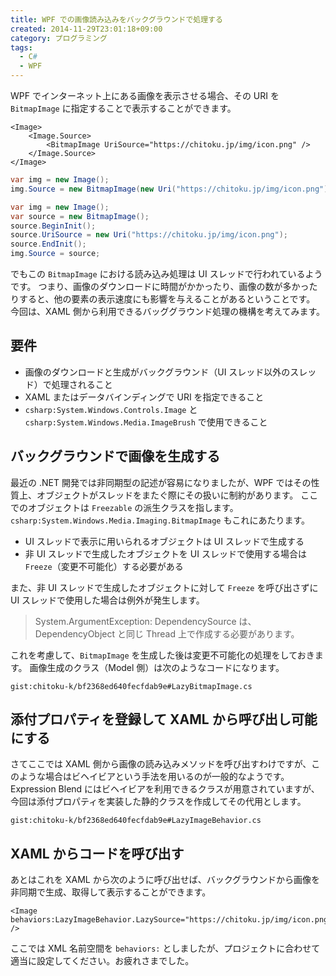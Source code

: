 ```yaml
---
title: WPF での画像読み込みをバックグラウンドで処理する
created: 2014-11-29T23:01:18+09:00
category: プログラミング
tags:
  - C#
  - WPF
---
```

WPF でインターネット上にある画像を表示させる場合、その URI を `BitmapImage` に指定することで表示することができます。

```xaml
<Image>
    <Image.Source>
        <BitmapImage UriSource="https://chitoku.jp/img/icon.png" />
    </Image.Source>
</Image>
```

```csharp
var img = new Image();
img.Source = new BitmapImage(new Uri("https://chitoku.jp/img/icon.png"));
```

```csharp
var img = new Image();
var source = new BitmapImage();
source.BeginInit();
source.UriSource = new Uri("https://chitoku.jp/img/icon.png");
source.EndInit();
img.Source = source;
```

でもこの `BitmapImage` における読み込み処理は UI スレッドで行われているようです。
つまり、画像のダウンロードに時間がかかったり、画像の数が多かったりすると、他の要素の表示速度にも影響を与えることがあるということです。
今回は、XAML 側から利用できるバッググラウンド処理の機構を考えてみます。

<!-- more -->

## 要件

- 画像のダウンロードと生成がバックグラウンド（UI スレッド以外のスレッド）で処理されること
- XAML またはデータバインディングで URI を指定できること
- `csharp:System.Windows.Controls.Image` と `csharp:System.Windows.Media.ImageBrush` で使用できること

## バックグラウンドで画像を生成する

最近の .NET 開発では非同期型の記述が容易になりましたが、WPF ではその性質上、オブジェクトがスレッドをまたぐ際にその扱いに制約があります。
ここでのオブジェクトは `Freezable` の派生クラスを指します。
`csharp:System.Windows.Media.Imaging.BitmapImage` もこれにあたります。

- UI スレッドで表示に用いられるオブジェクトは UI スレッドで生成する
- 非 UI スレッドで生成したオブジェクトを UI スレッドで使用する場合は `Freeze`（変更不可能化）する必要がある

また、非 UI スレッドで生成したオブジェクトに対して `Freeze` を呼び出さずに UI スレッドで使用した場合は例外が発生します。

> System.ArgumentException: DependencySource は、DependencyObject と同じ Thread 上で作成する必要があります。

これを考慮して、`BitmapImage` を生成した後は変更不可能化の処理をしておきます。
画像生成のクラス（Model 側）は次のようなコードになります。

`gist:chitoku-k/bf2368ed640fecfdab9e#LazyBitmapImage.cs`

## 添付プロパティを登録して XAML から呼び出し可能にする

さてここでは XAML 側から画像の読み込みメソッドを呼び出すわけですが、このような場合はビヘイビアという手法を用いるのが一般的なようです。
Expression Blend にはビヘイビアを利用できるクラスが用意されていますが、今回は添付プロパティを実装した静的クラスを作成してその代用とします。

`gist:chitoku-k/bf2368ed640fecfdab9e#LazyImageBehavior.cs`

## XAML からコードを呼び出す

あとはこれを XAML から次のように呼び出せば、バックグラウンドから画像を非同期で生成、取得して表示することができます。

```xaml
<Image behaviors:LazyImageBehavior.LazySource="https://chitoku.jp/img/icon.png" />
```

ここでは XML 名前空間を `behaviors:` としましたが、プロジェクトに合わせて適当に設定してください。お疲れさまでした。
